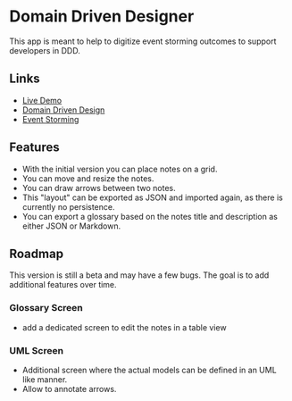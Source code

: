 # Domain Driven Designer

This app is meant to help to digitize event storming outcomes to support developers in DDD.  

## Links
- [Live Demo](http://ddder.the-blackbird.com/)
- [Domain Driven Design](https://en.wikipedia.org/wiki/Domain-driven_design)
- [Event Storming](https://www.eventstorming.com/)

## Features
- With the initial version you can place notes on a grid.
- You can move and resize the notes.
- You can draw arrows between two notes.
- This "layout" can be exported as JSON and imported again, as there is currently no persistence.
- You can export a glossary based on the notes title and description as either JSON or Markdown.

## Roadmap
This version is still a beta and may have a few bugs. The goal is to add additional features over time.

### Glossary Screen
- add a dedicated screen to edit the notes in a table view

### UML Screen
- Additional screen where the actual models can be defined in an UML like manner.
- Allow to annotate arrows.
